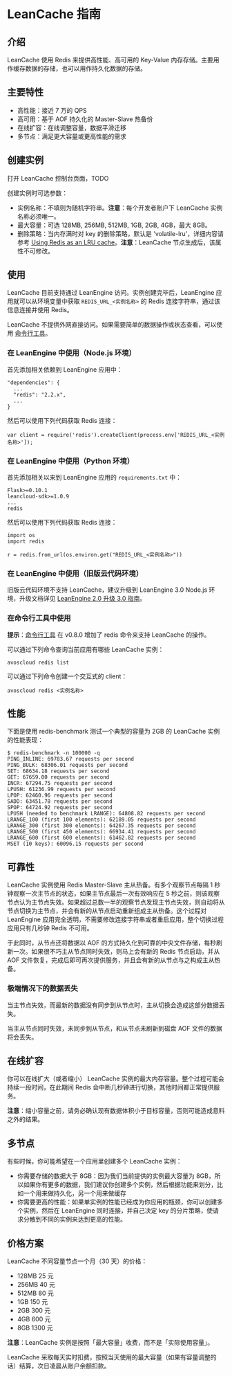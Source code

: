 # LeanCache 指南

## 介绍

LeanCache 使用 Redis 来提供高性能、高可用的 Key-Value 内存存储。主要用作缓存数据的存储，也可以用作持久化数据的存储。

## 主要特性

* 高性能：接近 7 万的 QPS
* 高可用：基于 AOF 持久化的 Master-Slave 热备份
* 在线扩容：在线调整容量，数据平滑迁移
* 多节点：满足更大容量或更高性能的需求

## 创建实例

打开 LeanCache 控制台页面，TODO

创建实例时可选参数：

* 实例名称：不填则为随机字符串。**注意**：每个开发者账户下 LeanCache 实例名称必须唯一。
* 最大容量：可选 128MB, 256MB, 512MB, 1GB, 2GB, 4GB，最大 8GB。
* 删除策略：当内存满时对 key 的删除策略，默认是 'volatile-lru'，详细内容请参考 [Using Redis as an LRU cache](http://redis.io/topics/lru-cache)。**注意**：LeanCache 节点生成后，该属性不可修改。

## 使用

LeanCache 目前支持通过 LeanEngine 访问。实例创建完毕后，LeanEngine 应用就可以从环境变量中获取 `REDIS_URL_<实例名称>` 的 Redis 连接字符串，通过该信息连接并使用 Redis。

LeanCache 不提供外网直接访问。如果需要简单的数据操作或状态查看，可以使用 [命令行工具](cloud_code_commandline.html)。

### 在 LeanEngine 中使用（Node.js 环境）

首先添加相关依赖到 LeanEngine 应用中：

``` 
"dependencies": {
  ...
  "redis": "2.2.x",
  ...
}
```

然后可以使用下列代码获取 Redis 连接：

``` 
var client = require('redis').createClient(process.env['REDIS_URL_<实例名称>']);
```

### 在 LeanEngine 中使用（Python 环境）

首先添加相关以来到 LeanEngine 应用的 `requirements.txt` 中：

``` 
Flask>=0.10.1
leancloud-sdk>=1.0.9
...
redis
```

然后可以使用下列代码获取 Redis 连接：

``` 
import os
import redis

r = redis.from_url(os.environ.get("REDIS_URL_<实例名称>"))
```

### 在 LeanEngine 中使用（旧版云代码环境）

旧版云代码环境不支持 LeanCache，建议升级到 LeanEngine 3.0 Node.js 环境，升级文档详见 [LeanEngine 2.0 升级 3.0 指南](leanengine_upgrade_3.html)。

### 在命令行工具中使用

**提示**：[命令行工具](cloud_code_commandline.html) 在 v0.8.0 增加了 redis 命令来支持 LeanCache 的操作。

可以通过下列命令查询当前应用有哪些 LeanCache 实例：

``` 
avoscloud redis list
```

可以通过下列命令创建一个交互式的 client：

``` 
avoscloud redis <实例名称>
```

## 性能

下面是使用 redis-benchmark 测试一个典型的容量为 2GB 的 LeanCache 实例的性能表现：

``` 
$ redis-benchmark -n 100000 -q
PING_INLINE: 69783.67 requests per second
PING_BULK: 68306.01 requests per second
SET: 68634.18 requests per second
GET: 67659.00 requests per second
INCR: 67294.75 requests per second
LPUSH: 61236.99 requests per second
LPOP: 62460.96 requests per second
SADD: 63451.78 requests per second
SPOP: 64724.92 requests per second
LPUSH (needed to benchmark LRANGE): 64808.82 requests per second
LRANGE_100 (first 100 elements): 62189.05 requests per second
LRANGE_300 (first 300 elements): 64267.35 requests per second
LRANGE_500 (first 450 elements): 66934.41 requests per second
LRANGE_600 (first 600 elements): 61462.82 requests per second
MSET (10 keys): 60096.15 requests per second
```

## 可靠性

LeanCache 实例使用 Redis Master-Slave 主从热备。有多个观察节点每隔 1 秒钟观察一次主节点的状态，如果主节点最后一次有效响应在 5 秒之前，则该观察节点认为主节点失效。如果超过总数一半的观察节点发现主节点失效，则自动将从节点切换为主节点，并会有新的从节点启动重新组成主从热备。这个过程对 LeanEngine 应用完全透明，不需要修改连接字符串或者重启应用，整个切换过程应用只有几秒钟 Redis 不可用。

于此同时，从节点还将数据以 AOF 的方式持久化到可靠的中央文件存储，每秒刷新一次。如果很不巧主从节点同时失效，则马上会有新的 Redis 节点启动，并从 AOF 文件恢复，完成后即可再次提供服务，并且会有新的从节点与之构成主从热备。

### 极端情况下的数据丢失

当主节点失效，而最新的数据没有同步到从节点时，主从切换会造成这部分数据丢失。

当主从节点同时失效，未同步到从节点，和从节点未刷新到磁盘 AOF 文件的数据将会丢失。

## 在线扩容

你可以在线扩大（或者缩小） LeanCache 实例的最大内存容量。整个过程可能会持续一段时间，在此期间 Redis 会中断几秒钟进行切换，其他时间都正常提供服务。

**注意**：缩小容量之前，请务必确认现有数据体积小于目标容量，否则可能造成意料之外的结果。

## 多节点

有些时候，你可能希望在一个应用里创建多个 LeanCache 实例：

* 你需要存储的数据大于 8GB：因为我们当前提供的实例最大容量为 8GB，所以如果你有更多的数据，我们建议你创建多个实例，然后根据功能来划分，比如一个用来做持久化，另一个用来做缓存
* 你需要更高的性能：如果单实例的性能已经成为你应用的瓶颈，你可以创建多个实例，然后在 LeanEngine 同时连接，并自己决定 key 的分片策略，使请求分散到不同的实例来达到更高的性能。

## 价格方案

LeanCache 不同容量节点一个月（30 天）的价格：

* 128MB 25 元
* 256MB 40 元
* 512MB 80 元
* 1GB 150 元
* 2GB 300 元
* 4GB 600 元
* 8GB 1300 元

**注意**：LeanCache 实例是按照「最大容量」收费，而不是「实际使用容量」。

LeanCache 采取每天实时扣费，按照当天使用的最大容量（如果有容量调整的话）结算，次日凌晨从账户余额扣款。
